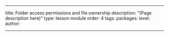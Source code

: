 ---

title: Folder access permissions and file ownership
description: "(Page description here)"
type: lesson module
order: 4
tags: 
packages: 
level: 
author: 

---